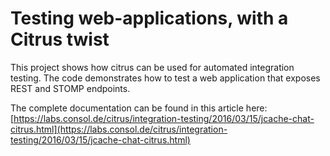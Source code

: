 # Testing web-applications, with a Citrus twist
This project shows how citrus can be used for automated integration testing. The code demonstrates how to test a web application that exposes REST and STOMP endpoints. 

The complete documentation can be found in this article here: [https://labs.consol.de/citrus/integration-testing/2016/03/15/jcache-chat-citrus.html](https://labs.consol.de/citrus/integration-testing/2016/03/15/jcache-chat-citrus.html)
